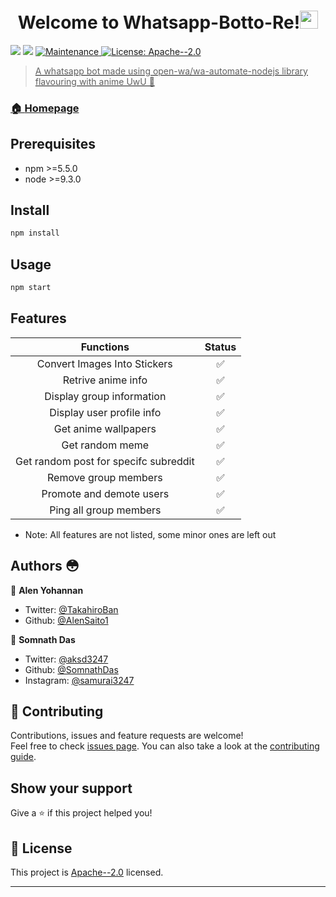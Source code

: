 <h1 align="center">Welcome to Whatsapp-Botto-Re!<img src="https://github.com/TheDudeThatCode/TheDudeThatCode/blob/master/Assets/Hi.gif" width="29px"> </h1>
<p>
  <img src="https://img.shields.io/badge/npm-%3E%3D5.5.0-blue.svg" />
  <img src="https://img.shields.io/badge/node-%3E%3D9.3.0-blue.svg" />
  <a href="https://github.com/SomnathDas/Whatsapp-Botto-Re/commit-activity" target="_blank">
    <img alt="Maintenance" src="https://img.shields.io/badge/Maintained%3F-yes-green.svg" />
  </a>
  <a href="https://github.com/SomnathDas/Whatsapp-Botto-Re/blob/master/LICENSE" target="_blank">
    <img alt="License: Apache--2.0" src="https://img.shields.io/github/license/AlenSaito1/Whatsapp-Botto-Re" />
</p>

> A whatsapp bot made using open-wa/wa-automate-nodejs library flavouring with anime UwU 🤗️

### 🏠 [Homepage](https://github.com/SomnathDas/Whatsapp-Botto-Re)

## Prerequisites

- npm >=5.5.0
- node >=9.3.0

## Install

```sh
npm install
```

## Usage

```sh
npm start
```

## Features 

| Functions                     | Status |
|:-----------------------------:|:------:|
| Convert Images Into Stickers  | :white_check_mark: |
| Retrive anime info            | :white_check_mark: |
| Display group information     | :white_check_mark: |
| Display user profile info     | :white_check_mark: |
| Get anime wallpapers          | :white_check_mark: |
| Get random meme               | :white_check_mark: |
| Get random post for specifc subreddit| :white_check_mark: |
| Remove group members          | :white_check_mark: |
| Promote and demote users      | :white_check_mark: |
| Ping all group members        | :white_check_mark: |

* Note: All features are not listed, some minor ones are left out


## Authors 😳️

👤 **Alen Yohannan**

* Twitter: [@TakahiroBan](https://twitter.com/TakahiroBan)
* Github: [@AlenSaito1](https://github.com/AlenSaito1)

👤 **Somnath Das**

* Twitter: [@aksd3247](https://twitter.com/aksd3247)
* Github: [@SomnathDas](https://github.com/SomnathDas)
* Instagram: [@samurai3247](https://www.instagram.com/samurai3247)

## 🤝 Contributing

Contributions, issues and feature requests are welcome!<br />Feel free to check [issues page](https://github.com/SomnathDas/Whatsapp-Botto-Re/issues). You can also take a look at the [contributing guide](https://github.com/SomnathDas/Whatsapp-Botto-Re/edit/master/CONTRIBUTING.md).

## Show your support

Give a ⭐️ if this project helped you!

## 📝 License

This project is [Apache--2.0](https://github.com/SomnathDas/Whatsapp-Botto-Re/blob/master/LICENSE) licensed.

***
